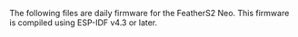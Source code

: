 The following files are daily firmware for the FeatherS2 Neo. This firmware is
compiled using ESP-IDF v4.3 or later.

